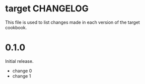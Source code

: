 # target CHANGELOG

This file is used to list changes made in each version of the target cookbook.

# 0.1.0

Initial release.

- change 0
- change 1

